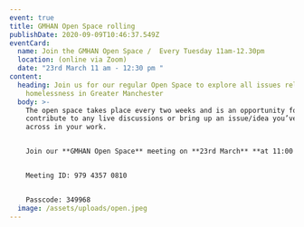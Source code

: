 ```yaml
---
event: true
title: GMHAN Open Space rolling
publishDate: 2020-09-09T10:46:37.549Z
eventCard:
  name: Join the GMHAN Open Space /  Every Tuesday 11am-12.30pm
  location: (online via Zoom)
  date: "23rd March 11 am - 12:30 pm "
content:
  heading: Join us for our regular Open Space to explore all issues related to
    homelessness in Greater Manchester
  body: >-
    The open space takes place every two weeks and is an opportunity for you to
    contribute to any live discussions or bring up an issue/idea you’ve come
    across in your work.


    Join our **GMHAN Open Space** meeting on **23rd March** **at 11:00 AM - 12:30 PM**


    Meeting ID: 979 4357 0810


    Passcode: 349968
  image: /assets/uploads/open.jpeg
---
```

